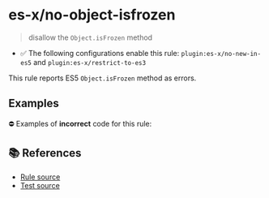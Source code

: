 # es-x/no-object-isfrozen
> disallow the `Object.isFrozen` method

- ✅ The following configurations enable this rule: `plugin:es-x/no-new-in-es5` and `plugin:es-x/restrict-to-es3`

This rule reports ES5 `Object.isFrozen` method as errors.

## Examples

⛔ Examples of **incorrect** code for this rule:

<eslint-playground type="bad" code="/*eslint es-x/no-object-isfrozen: error */
var frozen = Object.isFrozen(obj)
" />

## 📚 References

- [Rule source](https://github.com/ota-meshi/eslint-plugin-es-x/blob/master/lib/rules/no-object-isfrozen.js)
- [Test source](https://github.com/ota-meshi/eslint-plugin-es-x/blob/master/tests/lib/rules/no-object-isfrozen.js)
